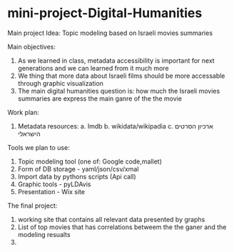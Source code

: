 # mini-project-Digital-Humanities


Main project Idea: Topic modeling based on Israeli movies summaries

Main objectives:
  1. As we learned in class, metadata accessibility is important for next generations and we can learned from it much more
  2. We thing that more data about Israeli films should be more accessable through graphic visualization
  3. The main digital humanities question is: how much the Israeli movies summaries are express the main ganre of the the movie


Work plan:
  1. Metadata resources:
    a. Imdb
    b. wikidata/wikipadia
    c. ארכיון הסרטים הישראלי
  
Tools we plan to use:
  1. Topic modeling tool (one of: Google code,mallet)
  2. Form of DB storage - yaml/json/csv/xmal
  3. Import data by pythons scripts (Api call) 
  4. Graphic tools - pyLDAvis 
  5. Presentation - Wix site 

The final project:
  1. working site that contains all relevant data presented by graphs 
  2. List of top movies that has correlations betweem the the ganer and the modeling resualts 
  3. 
